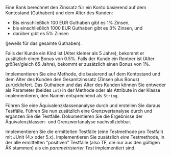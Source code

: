 Eine Bank berechnet den Zinssatz für ein Konto basierend auf dem Kontostand (Guthaben) und dem Alter des Kunden:

-   Bis einschließlich 100 EUR Guthaben gibt es 1% Zinsen,
-   bis einschließlich 1000 EUR Guthaben gibt es 3% Zinsen, und
-   darüber gibt es 5% Zinsen

(jeweils für das gesamte Guthaben).

Falls der Kunde ein Kind ist (Alter kleiner als 5 Jahre), bekommt er zusätzlich einen Bonus von 0.5%. Falls der Kunde
ein Rentner ist (Alter größer/gleich 65 Jahre), bekommt er zusätzlich einen Bonus von 1%.

Implementieren Sie eine Methode, die basierend auf dem Kontostand und dem Alter des Kunden den Gesamtzinssatz
(Zinsen plus Bonus) zurückliefert. Das Guthaben und das Alter des Kunden können Sie entweder als Parameter
(beides `int`) in der Methode oder als Attribute in der Klasse implementieren, den Namen entsprechend als `String`.

Führen Sie eine Äquivalenzklassenanalyse durch und erstellen Sie daraus Testfälle. Führen Sie nun zusätzlich eine
Grenzwertanalyse durch und ergänzen Sie die Testfälle. Dokumentieren Sie die Ergebnisse der Äquivalenzklassen- und
Grenzwertanalyse nachvollziehbar.

Implementieren Sie die ermittelten Testfälle (eine Testmethode pro Testfall) mit JUnit (4.x oder 5.x). Implementieren
Sie zusätzlich _eine_ Testmethode, in der alle ermittelten "positiven" Testfälle (also TF, die nur aus den gültigen
ÄK stammen) als ein _parametrisierter Test_ implementiert sind.

